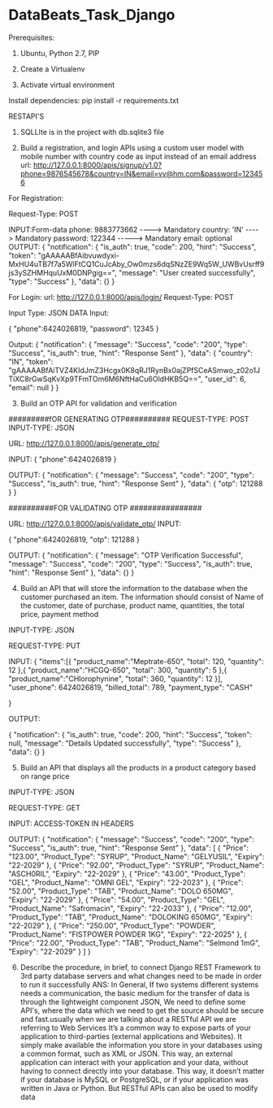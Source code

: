 # DataBeats_Task_Django



Prerequisites:
1. Ubuntu, Python 2.7, PIP


2. Create a Virtualenv

3. Activate virtual environment


Install dependencies:
pip install -r requirements.txt




RESTAPI'S
1. SQLLIte is in the project with db.sqlite3 file

2. Build a registration, and login APIs using a custom user model with mobile number with country code as input instead of an email address
url: http://127.0.0.1:8000/apis/signup/v1.0?phone=9876545678&country=IN&email=vv@hm.com&password=123456

For Registration:

Request-Type: POST

INPUT:Form-data
		   phone: 9883773662 ----> Mandatory
		   country: 'IN'  ----> Mandatory
		   password: 122344 -----> Mandatory
		   email: optional
OUTPUT:
{
    "notification": {
        "is_auth": true,
        "code": 200,
        "hint": "Success",
        "token": "gAAAAABfAibvuwdyxi-MxHU4uTB7f7a5WlFtCQ1CuJcAby_Ow0mzs6dqSNzZE9Wq5W_UWBvUsrff9js3ySZHMHquUxM0DNPgig==",
        "message": "User created successfully",
        "type": "Success"
    },
    "data": {}
}




For Login:
url: http://127.0.0.1:8000/apis/login/
Request-Type: POST

Input Type: JSON DATA
Input: 

{
    "phone":6424026819,
    "password": 12345
}

Output:
{
    "notification": {
        "message": "Success",
        "code": "200",
        "type": "Success",
        "is_auth": true,
        "hint": "Response Sent"
    },
    "data": {
        "country": "IN",
        "token": "gAAAAABfAiTVZ4KIdJmZ3Hcgx0K8qRJ1RynBx0ajZPfSCeASmwo_z02o1JTiXC8rGwSqKvXp9TFmTOm6M6NftHaCu6OldHKB5Q==",
        "user_id": 6,
        "email": null
    }
}



3. Build an OTP API for validation and verification


#########fOR GENERATING OTP##########
REQUEST-TYPE: POST
INPUT-TYPE: JSON

URL:  http://127.0.0.1:8000/apis/generate_otp/

INPUT: 
{
    "phone":6424026819
}

OUTPUT:
{
    "notification": {
        "message": "Success",
        "code": "200",
        "type": "Success",
        "is_auth": true,
        "hint": "Response Sent"
    },
    "data": {
        "otp": 121288
    }
}


##########FOR VALIDATING OTP ################


URL:  http://127.0.0.1:8000/apis/validate_otp/
INPUT: 

{
    "phone":6424026819,
    "otp": 121288
}


OUTPUT:
{
    "notification": {
        "message": "OTP Verification Successful",
        "message": "Success",
        "code": "200",
        "type": "Success",
        "is_auth": true,
        "hint": "Response Sent"
    },
    "data": {}
}





4. Build an API that will store the information to the database when the customer purchased an item. The information should consist of Name of the customer, date of purchase, product name, quantities, the total price, payment method

INPUT-TYPE: JSON

REQUEST-TYPE: PUT

INPUT:
{
    "items":[{
        "product_name":"Meptrate-650",
        "total": 120,
        "quantity": 12 
        },{
        "product_name":"HCGQ-650",
        "total": 300,
        "quantity": 5 
        },{
        "product_name":"CHlorophynine",
        "total": 360,
        "quantity": 12 
        }],
    "user_phone": 6424026819,
    "billed_total": 789,
    "payment_type": "CASH"


}



OUTPUT:

{
    "notification": {
        "is_auth": true,
        "code": 200,
        "hint": "Success",
        "token": null,
        "message": "Details Updated successfully",
        "type": "Success"
    },
    "data": {}
}




5. Build an API that displays all the products in a product category based on range price

INPUT-TYPE: JSON

REQUEST-TYPE: GET

INPUT:
ACCESS-TOKEN IN HEADERS


OUTPUT:
{
    "notification": {
        "message": "Success",
        "code": "200",
        "type": "Success",
        "is_auth": true,
        "hint": "Response Sent"
    },
    "data": [
        {
            "Price": "123.00",
            "Product_Type": "SYRUP",
            "Product_Name": "GELYUSIL",
            "Expiry": "22-2029"
        },
        {
            "Price": "92.00",
            "Product_Type": "SYRUP",
            "Product_Name": "ASCH0RIL",
            "Expiry": "22-2029"
        },
        {
            "Price": "43.00",
            "Product_Type": "GEL",
            "Product_Name": "OMNI GEL",
            "Expiry": "22-2023"
        },
        {
            "Price": "52.00",
            "Product_Type": "TAB",
            "Product_Name": "DOLO 650MG",
            "Expiry": "22-2029"
        },
        {
            "Price": "54.00",
            "Product_Type": "GEL",
            "Product_Name": "Safromacin",
            "Expiry": "22-2033"
        },
        {
            "Price": "12.00",
            "Product_Type": "TAB",
            "Product_Name": "DOLOKING 650MG",
            "Expiry": "22-2029"
        },
        {
            "Price": "250.00",
            "Product_Type": "POWDER",
            "Product_Name": "FISTPOWER POWDER 1KG",
            "Expiry": "22-2025"
        },
        {
            "Price": "22.00",
            "Product_Type": "TAB",
            "Product_Name": "Selmond 1mG",
            "Expiry": "22-2029"
        }
    ]
}



6. Describe the procedure, in brief, to connect Django REST Framework to 3rd party database servers and what changes need to be made in order to run it successfully
ANS:
In General, If two systems different systems needs a communication, the basic medium for the transfer of data is through the lightweight component JSON, We need to define some API's, where the data which we need to get the source should be secure and fast.usually when we are talking about a RESTful API we are referring to Web Services  It’s a common way to expose parts of your application to third-parties (external applications and Websites). It simply make available the information you store in your databases using a common format, such as XML or JSON. This way, an external application can interact with your application and your data, without having to connect directly into your database. This way, it doesn’t matter if your database is MySQL or PostgreSQL, or if your application was written in Java or Python. But RESTful APIs can also be used to modify data
